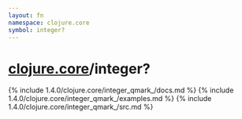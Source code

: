 ```yaml
---
layout: fn
namespace: clojure.core
symbol: integer?
---
```


# [clojure.core](../)/integer?

{% include 1.4.0/clojure.core/integer_qmark_/docs.md %}
{% include 1.4.0/clojure.core/integer_qmark_/examples.md %}
{% include 1.4.0/clojure.core/integer_qmark_/src.md %}

